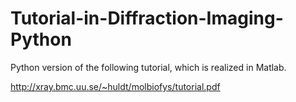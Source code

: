 # Tutorial-in-Diffraction-Imaging-Python

Python version of the following tutorial, which is realized in Matlab.

http://xray.bmc.uu.se/~huldt/molbiofys/tutorial.pdf


